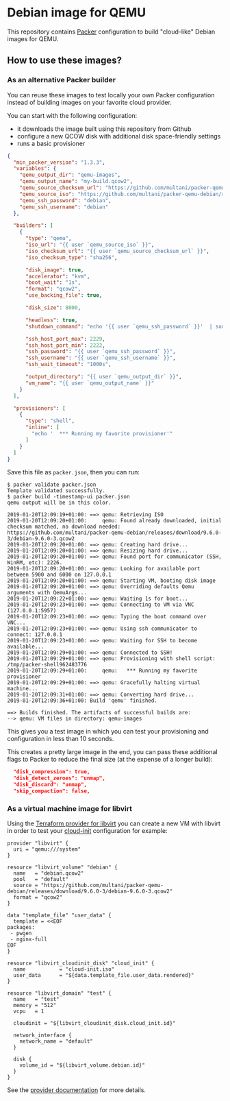 # Debian image for QEMU

This repository contains [Packer](https://www.packer.io) configuration to build
"cloud-like" Debian images for QEMU.


## How to use these images?

### As an alternative Packer builder

You can reuse these images to test locally your own Packer configuration
instead of building images on your favorite cloud provider.

You can start with the following configuration:

* it downloads the image built using this repository from Github
* configure a new QCOW disk with additional disk space-friendly settings
* runs a basic provisioner

```json
{
  "min_packer_version": "1.3.3",
  "variables": {
    "qemu_output_dir": "qemu-images",
    "qemu_output_name": "my-build.qcow2",
    "qemu_source_checksum_url": "https://github.com/multani/packer-qemu-debian/releases/download/9.6.0-3/SHA256SUMS",
    "qemu_source_iso": "https://github.com/multani/packer-qemu-debian/releases/download/9.6.0-3/debian-9.6.0-3.qcow2",
    "qemu_ssh_password": "debian",
    "qemu_ssh_username": "debian"
  },

  "builders": [
    {
      "type": "qemu",
      "iso_url": "{{ user `qemu_source_iso` }}",
      "iso_checksum_url": "{{ user `qemu_source_checksum_url` }}",
      "iso_checksum_type": "sha256",

      "disk_image": true,
      "accelerator": "kvm",
      "boot_wait": "1s",
      "format": "qcow2",
      "use_backing_file": true,

      "disk_size": 8000,

      "headless": true,
      "shutdown_command": "echo '{{ user `qemu_ssh_password` }}'  | sudo -S /sbin/shutdown -hP now",

      "ssh_host_port_max": 2229,
      "ssh_host_port_min": 2222,
      "ssh_password": "{{ user `qemu_ssh_password` }}",
      "ssh_username": "{{ user `qemu_ssh_username` }}",
      "ssh_wait_timeout": "1000s",

      "output_directory": "{{ user `qemu_output_dir` }}",
      "vm_name": "{{ user `qemu_output_name` }}"
    }
  ],

  "provisioners": [
    {
      "type": "shell",
      "inline": [
        "echo '  *** Running my favorite provisioner'"
      ]
    }
  ]
}
```

Save this file as `packer.json`, then you can run:

```
$ packer validate packer.json
Template validated successfully.
$ packer build -timestamp-ui packer.json
qemu output will be in this color.

2019-01-20T12:09:19+01:00: ==> qemu: Retrieving ISO
2019-01-20T12:09:20+01:00:     qemu: Found already downloaded, initial checksum matched, no download needed: https://github.com/multani/packer-qemu-debian/releases/download/9.6.0-3/debian-9.6.0-3.qcow2
2019-01-20T12:09:20+01:00: ==> qemu: Creating hard drive...
2019-01-20T12:09:20+01:00: ==> qemu: Resizing hard drive...
2019-01-20T12:09:20+01:00: ==> qemu: Found port for communicator (SSH, WinRM, etc): 2226.
2019-01-20T12:09:20+01:00: ==> qemu: Looking for available port between 5900 and 6000 on 127.0.0.1
2019-01-20T12:09:20+01:00: ==> qemu: Starting VM, booting disk image
2019-01-20T12:09:20+01:00: ==> qemu: Overriding defaults Qemu arguments with QemuArgs...
2019-01-20T12:09:22+01:00: ==> qemu: Waiting 1s for boot...
2019-01-20T12:09:23+01:00: ==> qemu: Connecting to VM via VNC (127.0.0.1:5957)
2019-01-20T12:09:23+01:00: ==> qemu: Typing the boot command over VNC...
2019-01-20T12:09:23+01:00: ==> qemu: Using ssh communicator to connect: 127.0.0.1
2019-01-20T12:09:23+01:00: ==> qemu: Waiting for SSH to become available...
2019-01-20T12:09:29+01:00: ==> qemu: Connected to SSH!
2019-01-20T12:09:29+01:00: ==> qemu: Provisioning with shell script: /tmp/packer-shell962483776
2019-01-20T12:09:29+01:00:     qemu:   *** Running my favorite provisioner
2019-01-20T12:09:29+01:00: ==> qemu: Gracefully halting virtual machine...
2019-01-20T12:09:31+01:00: ==> qemu: Converting hard drive...
2019-01-20T12:09:36+01:00: Build 'qemu' finished.

==> Builds finished. The artifacts of successful builds are:
--> qemu: VM files in directory: qemu-images
```

This gives you a test image in which you can test your provisioning and
configuration in less than 10 seconds.

This creates a pretty large image in the end, you can pass these additional
flags to Packer to reduce the final size (at the expense of a longer build):

```json
  "disk_compression": true,
  "disk_detect_zeroes": "unmap",
  "disk_discard": "unmap",
  "skip_compaction": false,
```


### As a virtual machine image for libvirt

Using the [Terraform provider for
libvirt](https://github.com/dmacvicar/terraform-provider-libvirt) you can
create a new VM with libvirt in order to test your
[cloud-init](https://cloudinit.readthedocs.io/) configuration for example:

```hcl
provider "libvirt" {
  uri = "qemu:///system"
}

resource "libvirt_volume" "debian" {
  name   = "debian.qcow2"
  pool   = "default"
  source = "https://github.com/multani/packer-qemu-debian/releases/download/9.6.0-3/debian-9.6.0-3.qcow2"
  format = "qcow2"
}

data "template_file" "user_data" {
  template = <<EOF
packages:
 - pwgen
 - nginx-full
EOF
}

resource "libvirt_cloudinit_disk" "cloud_init" {
  name           = "cloud-init.iso"
  user_data      = "${data.template_file.user_data.rendered}"
}

resource "libvirt_domain" "test" {
  name   = "test"
  memory = "512"
  vcpu   = 1

  cloudinit = "${libvirt_cloudinit_disk.cloud_init.id}"

  network_interface {
    network_name = "default"
  }

  disk {
    volume_id = "${libvirt_volume.debian.id}"
  }
}
```

See the [provider
documentation](https://github.com/dmacvicar/terraform-provider-libvirt/tree/master/website/docs)
for more details.
